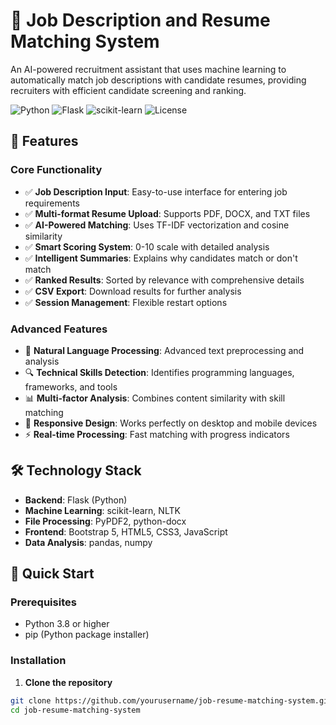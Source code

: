 # 🎯 Job Description and Resume Matching System

An AI-powered recruitment assistant that uses machine learning to automatically match job descriptions with candidate resumes, providing recruiters with efficient candidate screening and ranking.

![Python](https://img.shields.io/badge/Python-3.8+-blue.svg)
![Flask](https://img.shields.io/badge/Flask-2.3+-green.svg)
![scikit-learn](https://img.shields.io/badge/scikit--learn-1.3+-orange.svg)
![License](https://img.shields.io/badge/License-MIT-yellow.svg)

## 🚀 **Features**

### **Core Functionality**
- ✅ **Job Description Input**: Easy-to-use interface for entering job requirements
- ✅ **Multi-format Resume Upload**: Supports PDF, DOCX, and TXT files
- ✅ **AI-Powered Matching**: Uses TF-IDF vectorization and cosine similarity
- ✅ **Smart Scoring System**: 0-10 scale with detailed analysis
- ✅ **Intelligent Summaries**: Explains why candidates match or don't match
- ✅ **Ranked Results**: Sorted by relevance with comprehensive details
- ✅ **CSV Export**: Download results for further analysis
- ✅ **Session Management**: Flexible restart options

### **Advanced Features**
- 🧠 **Natural Language Processing**: Advanced text preprocessing and analysis
- 🔍 **Technical Skills Detection**: Identifies programming languages, frameworks, and tools  
- 📊 **Multi-factor Analysis**: Combines content similarity with skill matching
- 📱 **Responsive Design**: Works perfectly on desktop and mobile devices
- ⚡ **Real-time Processing**: Fast matching with progress indicators

## 🛠️ **Technology Stack**

- **Backend**: Flask (Python)
- **Machine Learning**: scikit-learn, NLTK
- **File Processing**: PyPDF2, python-docx
- **Frontend**: Bootstrap 5, HTML5, CSS3, JavaScript
- **Data Analysis**: pandas, numpy

## 🚀 **Quick Start**

### **Prerequisites**
- Python 3.8 or higher
- pip (Python package installer)

### **Installation**

1. **Clone the repository**
```bash
git clone https://github.com/yourusername/job-resume-matching-system.git
cd job-resume-matching-system
